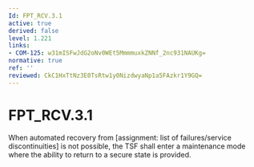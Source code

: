 ```yaml
---
Id: FPT_RCV.3.1
active: true
derived: false
level: 1.221
links:
- COM-125: w31mISFwJdG2oNv0WEt5MmmmuxkZNNf_2nc931NAUKg=
normative: true
ref: ''
reviewed: CkC1HxTtNz3E0TsRtw1y0NizdwyaNp1a5FAzkr1Y9GQ=
---
```


# FPT_RCV.3.1

When automated recovery from [assignment: list of failures/service discontinuities] is not possible, the TSF shall enter a maintenance mode where the ability to return to a secure state is provided.